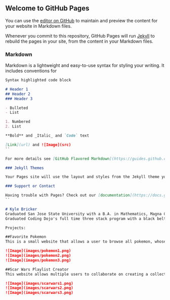 ## Welcome to GitHub Pages

You can use the [editor on GitHub](https://github.com/KyleBricker/kylebricker.github.io/edit/main/index.md) to maintain and preview the content for your website in Markdown files.

Whenever you commit to this repository, GitHub Pages will run [Jekyll](https://jekyllrb.com/) to rebuild the pages in your site, from the content in your Markdown files.

### Markdown

Markdown is a lightweight and easy-to-use syntax for styling your writing. It includes conventions for

```markdown
Syntax highlighted code block

# Header 1
## Header 2
### Header 3

- Bulleted
- List

1. Numbered
2. List

**Bold** and _Italic_ and `Code` text

[Link](url) and ![Image](src)
``

For more details see [GitHub Flavored Markdown](https://guides.github.com/features/mastering-markdown/).

### Jekyll Themes

Your Pages site will use the layout and styles from the Jekyll theme you have selected in your [repository settings](https://github.com/KyleBricker/kylebricker.github.io/settings/pages). The name of this theme is saved in the Jekyll `_config.yml` configuration file.

### Support or Contact

Having trouble with Pages? Check out our [documentation](https://docs.github.com/categories/github-pages-basics/) or [contact support](https://support.github.com/contact) and we’ll help you sort it out.
``

# Kyle Bricker
Graduated San Jose State University with a B.A. in Mathematics, Magna Cum Laude
Graduated Coding Dojo's full time three stack program with a black belt (the highest rank) in all three stacks

Projects:

##Favorite Pokemon
This is a small website that allows a user to browse all pokemon, whose data is retrieved from the PokeAPI, sort them by type and region, and choose their favorites, which are saved to their user account.

![Image](images/pokemon1.png)
![Image](images/pokemon2.png)
![Image](images/pokemon3.png)

##Scar Wars Playlist Creator
This website allows multiple users to collaborate on creating a collection of playlists made up of songs that fit a certain pattern. It was inspired by my friend who made many of these albums. Each one had: 16 songs, started with a song that was the opening to something, ended with a song in a foriegn language, had at least one song from every decade since the 60s, was between 50 and 60 minutes total, had a disney song, and an intrumental song, and most importantly, never repeated any artists across all the playlists. This deployment-ready project will keep track of all these rules itself, and tell a user if they have made an invalid playlist.

![Image](images/scarwars1.png)
![Image](images/scarwars2.png)
![Image](images/scarwars3.png)
